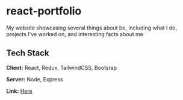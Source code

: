 # react-portfolio
My website showcasing several things about be, including what I do, projects I've worked on, and interesting facts about me

## Tech Stack

**Client:** React, Redux, TailwindCSS, Bootsrap

**Server:** Node, Express

**Link:** [Here](https://sergiorq1.github.io/react-portfolio/#/)
